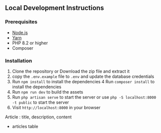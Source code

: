 ## Local Development Instructions

### Prerequisites

- [Node.js](https://nodejs.org/en/download/)
- [Yarn](https://yarnpkg.com/en/docs/install)
- PHP 8.2 or higher
- Composer

### Installation

1. Clone the repository or Download the zip file and extract it
2. copy the `.env.example` file to `.env` and update the database credentials
3. Run `npm install` to install the dependencies
4 Run `composer install` to install the dependencies
5. Run `npm run dev` to build the assets
6. Run `php artisan serve` to start the server or use `php -S localhost:8000 -t public` to start the server
7. Visit `http://localhost:8000` in your browser


Article : title, description, content

- articles table

